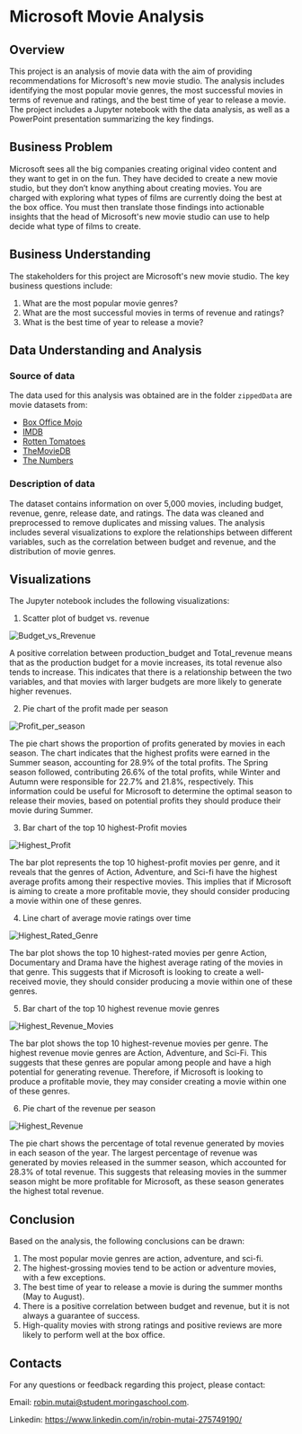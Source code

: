 # Microsoft Movie Analysis 

## Overview
This project is an analysis of movie data with the aim of providing recommendations for Microsoft's new movie studio. The analysis includes identifying the most popular movie genres, the most successful movies in terms of revenue and ratings, and the best time of year to release a movie. The project includes a Jupyter notebook with the data analysis, as well as a PowerPoint presentation summarizing the key findings.

## Business Problem

Microsoft sees all the big companies creating original video content and they want to get in on the fun. They have decided to create a new movie studio, but they don’t know anything about creating movies. You are charged with exploring what types of films are currently doing the best at the box office. You must then translate those findings into actionable insights that the head of Microsoft's new movie studio can use to help decide what type of films to create.

## Business Understanding
The stakeholders for this project are Microsoft's new movie studio. The key business questions include:

1. What are the most popular movie genres?
2. What are the most successful movies in terms of revenue and ratings?
3. What is the best time of year to release a movie?

## Data Understanding and Analysis
### Source of data
The data used for this analysis was obtained are in the folder `zippedData` are movie datasets from:

* [Box Office Mojo](https://www.boxofficemojo.com/)
* [IMDB](https://www.imdb.com/)
* [Rotten Tomatoes](https://www.rottentomatoes.com/)
* [TheMovieDB](https://www.themoviedb.org/)
* [The Numbers](https://www.the-numbers.com/)

### Description of data
The dataset contains information on over 5,000 movies, including budget, revenue, genre, release date, and ratings. The data was cleaned and preprocessed to remove duplicates and missing values. The analysis includes several visualizations to explore the relationships between different variables, such as the correlation between budget and revenue, and the distribution of movie genres.

## Visualizations
The Jupyter notebook includes the following visualizations:

1. Scatter plot of budget vs. revenue

![Budget_vs_Rrevenue](https://github.com/Robinzulu/dsc-phase-1-project/blob/master/Budget_vs_Revenue.png)

A positive correlation between production_budget and Total_revenue means that as the production budget for a movie increases, its total revenue also tends to increase. This indicates that there is a relationship between the two variables, and that movies with larger budgets are more likely to generate higher revenues.

2. Pie chart of the profit made per season

![Profit_per_season](https://github.com/Robinzulu/dsc-phase-1-project/blob/master/Profit_per_season.png)

The pie chart shows the proportion of profits generated by movies in each season. The chart indicates that the highest profits were earned in the Summer season, accounting for 28.9% of the total profits. The Spring season followed, contributing 26.6% of the total profits, while Winter and Autumn were responsible for 22.7% and 21.8%, respectively. This information could be useful for Microsoft to determine the optimal season to release their movies, based on potential profits they should produce their movie during Summer.

3. Bar chart of the top 10 highest-Profit movies 

 ![Highest_Profit](https://github.com/Robinzulu/dsc-phase-1-project/blob/master/Highest_profit_movies.png)


The bar plot represents the top 10 highest-profit movies per genre, and it reveals that the genres of Action, Adventure, and Sci-fi have the highest average profits among their respective movies. This implies that if Microsoft is aiming to create a more profitable movie, they should consider producing a movie within one of these genres.
 
4. Line chart of average movie ratings over time 
 
![Highest_Rated_Genre](https://github.com/Robinzulu/dsc-phase-1-project/blob/master/Top_10_Highest_Rated_Movies_Genre.png)

The bar plot shows the top 10 highest-rated movies per genre Action, Documentary and Drama have the highest average rating of the movies in that genre. This suggests that if Microsoft is looking to create a well-received movie, they should consider producing a movie within one of these genres.

5. Bar chart of the top 10 highest revenue movie genres
 
 ![Highest_Revenue_Movies](https://github.com/Robinzulu/dsc-phase-1-project/blob/master/Highest_Revenue_Movies.png)

The bar plot shows the top 10 highest-revenue movies per genre. The highest revenue movie genres are Action, Adventure, and Sci-Fi. This suggests that these genres are popular among people and have a high potential for generating revenue. Therefore, if Microsoft is looking to produce a profitable movie, they may consider creating a movie within one of these genres.

6. Pie chart of the revenue per season

![Highest_Revenue](https://github.com/Robinzulu/dsc-phase-1-project/blob/master/Revenue_per_season.png)

The pie chart shows the percentage of total revenue generated by movies in each season of the year. The largest percentage of revenue was generated by movies released in the summer season, which accounted for 28.3% of total revenue. This suggests that releasing movies in the summer season might be more profitable for Microsoft, as these season generates the highest total revenue.

## Conclusion
Based on the analysis, the following conclusions can be drawn:

1. The most popular movie genres are action, adventure, and sci-fi.
2. The highest-grossing movies tend to be action or adventure movies, with a few exceptions.
3. The best time of year to release a movie is during the summer months (May to August).
4. There is a positive correlation between budget and revenue, but it is not always a guarantee of success.
5. High-quality movies with strong ratings and positive reviews are more likely to perform well at the box office.

## Contacts
For any questions or feedback regarding this project, please contact: 
  
  Email: robin.mutai@student.moringaschool.com.
  
  Linkedin: https://www.linkedin.com/in/robin-mutai-275749190/

